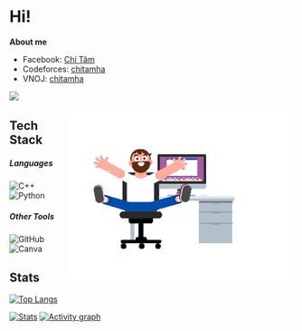 # Hi!

**About me**
- Facebook: [Chí Tâm](https://www.facebook.com/chitamha02092007)
- Codeforces: [chitamha](https://codeforces.com/profile/chitamha)
- VNOJ: [chitamha](https://oj.vnoi.info/user/chitamha)

![](https://komarev.com/ghpvc/?username=chitamha)

<img align="right" alt="GIF" src="Coder.gif"/>

##  Tech Stack

##### Languages
![C++](https://img.shields.io/badge/c++-%2300599C.svg?style=for-the-badge&logo=c%2B%2B&logoColor=white)
![Python](https://img.shields.io/badge/python-3670A0?style=for-the-badge&logo=python&logoColor=ffdd54)

##### Other Tools
![GitHub](https://img.shields.io/badge/GitHub-100000?style=for-the-badge&logo=github&logoColor=white)
![Canva](https://img.shields.io/badge/Canva-%2300C4CC.svg?style=for-the-badge&logo=Canva&logoColor=white)

## Stats
[![Top Langs](https://github-readme-stats.vercel.app/api/top-langs/?username=chitamha&theme=dark&hide_border=true)](https://github.com/chitamha)

[![Stats](https://github-readme-stats.vercel.app/api?username=chitamha&custom_title=Overall&show_icons=true&theme=dark&hide_rank=true&hide_border=true&count_private=true)](https://github.com/chitamha)
[![Activity graph](https://github-readme-activity-graph.vercel.app/graph?username=chitamha&custom_title=Activty&theme=github-compact&hide_border=true)](https://github.com/chitamha)

